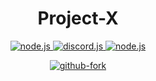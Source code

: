 <h1 align="center">
   Project-X
</h1>

<p align="center">
<a href="https://nodejs.org/en/download/">
   <img src="https://img.shields.io/badge/node-v17.1.0-brightgreen?style=for-the-badge" alt="node.js">
</a>

<a href="https://github.com/discordjs/discord.js/">
   <img src="https://img.shields.io/badge/discord.js-14.0.0@dev-blue?style=for-the-badge" alt="discord.js">
</a>

<a href="https://github.com/ZabKoz/Project-X">
   <img src="https://img.shields.io/badge/version-latest-red?style=for-the-badge" alt="node.js">
</a>

</p>

<p align="center">
   
<a href="https://github.com/ZabKoz/Project-X/fork">
   <img src="https://img.shields.io/badge/Fork-github-blueviolet?logo=githubactions&logoColor=white&style=for-the-badge" alt="github-fork">
</a>
   
   
</p>
